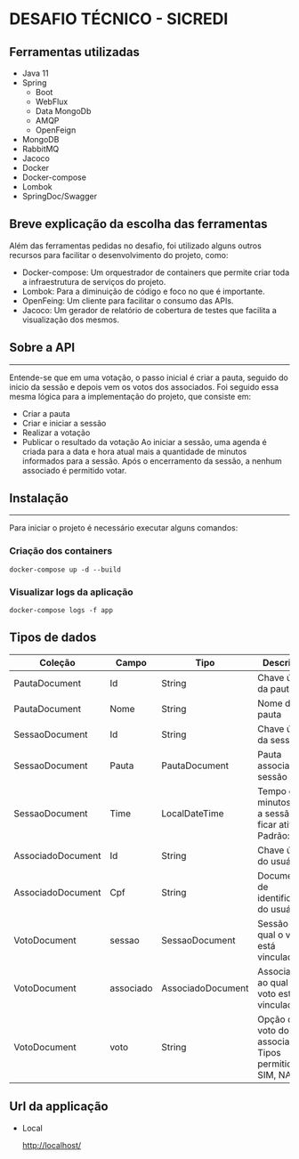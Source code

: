# DESAFIO TÉCNICO - SICREDI

## Ferramentas utilizadas
- Java 11
- Spring
    - Boot
    - WebFlux
    - Data MongoDb
    - AMQP
    - OpenFeign
- MongoDB
- RabbitMQ
- Jacoco
- Docker
- Docker-compose
- Lombok
- SpringDoc/Swagger

## Breve explicação da escolha das ferramentas
Além das ferramentas pedidas no desafio, foi utilizado alguns outros recursos para facilitar o desenvolvimento do projeto, como:
- Docker-compose: Um orquestrador de containers que permite criar toda a infraestrutura de serviços do projeto.
- Lombok: Para a diminuição de código e foco no que é importante.
- OpenFeing: Um cliente para facilitar o consumo das APIs.
- Jacoco: Um gerador de relatório de cobertura de testes que facilita a visualização dos mesmos.

## Sobre a API
---
Entende-se que em uma votação, o passo inicial é criar a pauta, seguido do inicio da sessão e depois vem os votos dos associados. Foi seguido essa mesma lógica para a implementação do projeto, que consiste em:
- Criar a pauta
- Criar e iniciar a sessão
- Realizar a votação
- Publicar o resultado da votação
  Ao iniciar a sessão, uma agenda é criada para a data e hora atual mais a quantidade de minutos informados para a sessão. Após o encerramento da sessão, a nenhum associado é permitido votar.

## Instalação
---
Para iniciar o projeto é necessário executar alguns comandos:
### Criação dos containers
    docker-compose up -d --build
### Visualizar logs da aplicação
    docker-compose logs -f app
## Tipos de dados
| Coleção | Campo | Tipo | Descrição |
|---|---|---|---|
|PautaDocument|Id|String|Chave única da pauta|
|PautaDocument|Nome|String|Nome da pauta|
|SessaoDocument|Id|String|Chave única da sessão|
|SessaoDocument|Pauta|PautaDocument|Pauta associada a sessão|
|SessaoDocument|Time|LocalDateTime|Tempo em minutos que a sessão vai ficar ativa. Padrão: 1|
|AssociadoDocument|Id|String|Chave única do usuário|
|AssociadoDocument|Cpf|String|Documento de identificação do usuário|
|VotoDocument|sessao|SessaoDocument|Sessão ao qual o voto está vinculado|
|VotoDocument|associado|AssociadoDocument|Associado ao qual o voto está vinculado|
|VotoDocument|voto|String|Opção de voto do associado. Tipos permitidos: SIM, NAO|
## Url da applicação
- Local

  [http://localhost/](http://localhost/)